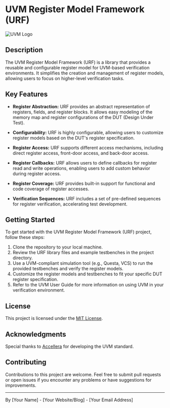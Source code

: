 # UVM Register Model Framework (URF)

![UVM Logo](https://www.accellera.org/images/downloads/logo-uvm.png)

## Description

The UVM Register Model Framework (URF) is a library that provides a reusable and configurable register model for UVM-based verification environments. It simplifies the creation and management of register models, allowing users to focus on higher-level verification tasks.

## Key Features

- **Register Abstraction:** URF provides an abstract representation of registers, fields, and register blocks. It allows easy modeling of the memory map and register configurations of the DUT (Design Under Test).

- **Configurability:** URF is highly configurable, allowing users to customize register models based on the DUT's register specification.

- **Register Access:** URF supports different access mechanisms, including direct register access, front-door access, and back-door access.

- **Register Callbacks:** URF allows users to define callbacks for register read and write operations, enabling users to add custom behavior during register access.

- **Register Coverage:** URF provides built-in support for functional and code coverage of register accesses.

- **Verification Sequences:** URF includes a set of pre-defined sequences for register verification, accelerating test development.

## Getting Started

To get started with the UVM Register Model Framework (URF) project, follow these steps:

1. Clone the repository to your local machine.
2. Review the URF library files and example testbenches in the project directory.
3. Use a UVM-compliant simulation tool (e.g., Questa, VCS) to run the provided testbenches and verify the register models.
4. Customize the register models and testbenches to fit your specific DUT register specification.
5. Refer to the UVM User Guide for more information on using UVM in your verification environment.

## License

This project is licensed under the [MIT License](https://opensource.org/licenses/MIT).

## Acknowledgments

Special thanks to [Accellera](https://www.accellera.org/) for developing the UVM standard.

## Contributing

Contributions to this project are welcome. Feel free to submit pull requests or open issues if you encounter any problems or have suggestions for improvements.

---
By [Your Name] - [Your Website/Blog] - [Your Email Address]
